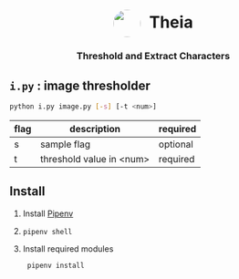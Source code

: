 <div align="center">

<h1><img src="https://www.greekmythology.com/images/mythology/thea_26.jpg" width=48 style="border-radius: 50%;vertical-align:middle; margin-right: 8px;"> Theia</h1>

<div>
	<h3>
	Threshold and Extract Characters</h3>
</div>
</div>


## `i.py` : image thresholder

```bash
python i.py image.py [-s] [-t <num>]
```

| flag | description | required |
|------|--------------|---------|
| s | sample flag  | optional |
| t | threshold value in &lt;num&gt; | required |




## Install

1. Install [Pipenv](https://github.com/pypa/pipenv)
2.     pipenv shell
3. Install required modules

        pipenv install 
